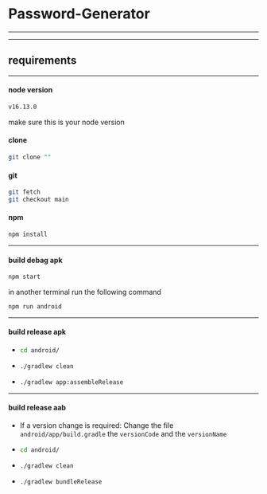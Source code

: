 # Password-Generator

----

----

## requirements

---



#### node version
```bash
v16.13.0
```
make sure this is your node version

#### clone
```bash
git clone ""
```

#### git
```bash
git fetch
git checkout main
```

#### npm
```bash
npm install 
```


---

#### build debag apk
```bash
npm start
``` 
 in another terminal run the following command
```bash
npm run android
```


---

#### build release apk
- 
    ```bash
    cd android/
    ```
- 
    ```bash
    ./gradlew clean
    ```
- 
    ```bash
    ./gradlew app:assembleRelease
    ```


---

#### build release aab


- If a version change is required:
    Change the file `android/app/build.gradle`
    the `versionCode` and the `versionName` 
- 
    ```bash
    cd android/
    ```
- 
    ```bash
    ./gradlew clean
    ```
- 
    ```bash
    ./gradlew bundleRelease

    ```